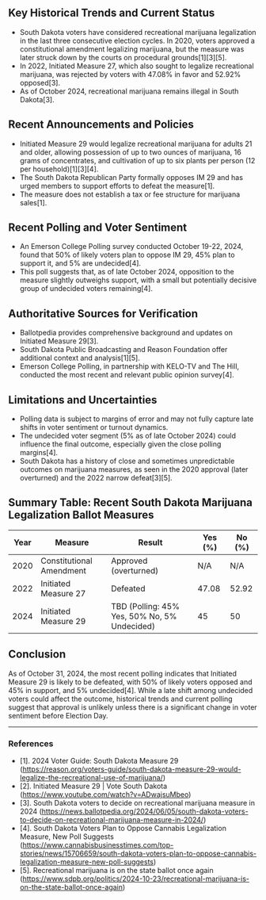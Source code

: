 ## Key Historical Trends and Current Status

- South Dakota voters have considered recreational marijuana legalization in the last three consecutive election cycles. In 2020, voters approved a constitutional amendment legalizing marijuana, but the measure was later struck down by the courts on procedural grounds[1][3][5].
- In 2022, Initiated Measure 27, which also sought to legalize recreational marijuana, was rejected by voters with 47.08% in favor and 52.92% opposed[3].
- As of October 2024, recreational marijuana remains illegal in South Dakota[3].

## Recent Announcements and Policies

- Initiated Measure 29 would legalize recreational marijuana for adults 21 and older, allowing possession of up to two ounces of marijuana, 16 grams of concentrates, and cultivation of up to six plants per person (12 per household)[1][3][4].
- The South Dakota Republican Party formally opposes IM 29 and has urged members to support efforts to defeat the measure[1].
- The measure does not establish a tax or fee structure for marijuana sales[1].

## Recent Polling and Voter Sentiment

- An Emerson College Polling survey conducted October 19-22, 2024, found that 50% of likely voters plan to oppose IM 29, 45% plan to support it, and 5% are undecided[4].
- This poll suggests that, as of late October 2024, opposition to the measure slightly outweighs support, with a small but potentially decisive group of undecided voters remaining[4].

## Authoritative Sources for Verification

- Ballotpedia provides comprehensive background and updates on Initiated Measure 29[3].
- South Dakota Public Broadcasting and Reason Foundation offer additional context and analysis[1][5].
- Emerson College Polling, in partnership with KELO-TV and The Hill, conducted the most recent and relevant public opinion survey[4].

## Limitations and Uncertainties

- Polling data is subject to margins of error and may not fully capture late shifts in voter sentiment or turnout dynamics.
- The undecided voter segment (5% as of late October 2024) could influence the final outcome, especially given the close polling margins[4].
- South Dakota has a history of close and sometimes unpredictable outcomes on marijuana measures, as seen in the 2020 approval (later overturned) and the 2022 narrow defeat[3][5].

## Summary Table: Recent South Dakota Marijuana Legalization Ballot Measures

| Year | Measure                | Result         | Yes (%) | No (%)  |
|------|------------------------|---------------|---------|---------|
| 2020 | Constitutional Amendment | Approved (overturned) | N/A     | N/A     |
| 2022 | Initiated Measure 27   | Defeated      | 47.08   | 52.92   |
| 2024 | Initiated Measure 29   | TBD (Polling: 45% Yes, 50% No, 5% Undecided) | 45      | 50      |

## Conclusion

As of October 31, 2024, the most recent polling indicates that Initiated Measure 29 is likely to be defeated, with 50% of likely voters opposed and 45% in support, and 5% undecided[4]. While a late shift among undecided voters could affect the outcome, historical trends and current polling suggest that approval is unlikely unless there is a significant change in voter sentiment before Election Day.

---

### References

- [1]. 2024 Voter Guide: South Dakota Measure 29 (https://reason.org/voters-guide/south-dakota-measure-29-would-legalize-the-recreational-use-of-marijuana/)
- [2]. Initiated Measure 29 | Vote South Dakota (https://www.youtube.com/watch?v=ADwajsuMbeo)
- [3]. South Dakota voters to decide on recreational marijuana measure in 2024 (https://news.ballotpedia.org/2024/06/05/south-dakota-voters-to-decide-on-recreational-marijuana-measure-in-2024/)
- [4]. South Dakota Voters Plan to Oppose Cannabis Legalization Measure, New Poll Suggests (https://www.cannabisbusinesstimes.com/top-stories/news/15706659/south-dakota-voters-plan-to-oppose-cannabis-legalization-measure-new-poll-suggests)
- [5]. Recreational marijuana is on the state ballot once again (https://www.sdpb.org/politics/2024-10-23/recreational-marijuana-is-on-the-state-ballot-once-again)